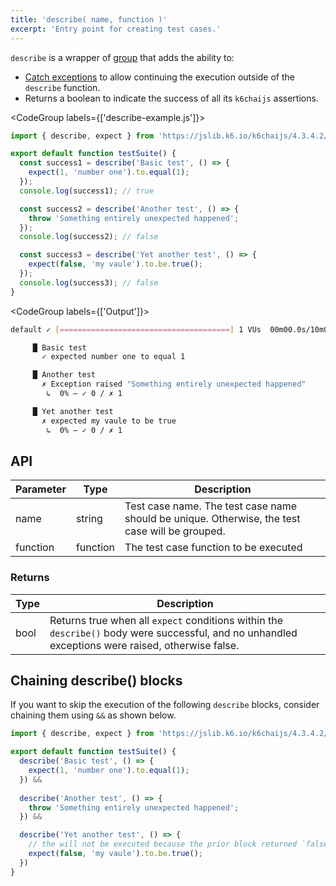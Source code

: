 ```yaml
---
title: 'describe( name, function )'
excerpt: 'Entry point for creating test cases.'
---
```


`describe` is a wrapper of [group](/javascript-api/k6/group) that adds the ability to: 

- [Catch exceptions](/javascript-api/jslib/k6chaijs/error-handling/) to allow continuing the execution outside of the `describe` function.
- Returns a boolean to indicate the success of all its `k6chaijs` assertions.

<CodeGroup labels={['describe-example.js']}>

```javascript
import { describe, expect } from 'https://jslib.k6.io/k6chaijs/4.3.4.2/index.js';

export default function testSuite() {
  const success1 = describe('Basic test', () => {
    expect(1, 'number one').to.equal(1);
  });
  console.log(success1); // true

  const success2 = describe('Another test', () => {
    throw 'Something entirely unexpected happened';
  });
  console.log(success2); // false

  const success3 = describe('Yet another test', () => {
    expect(false, 'my vaule').to.be.true();
  });
  console.log(success3); // false
}
``` 

</CodeGroup>

<CodeGroup labels={['Output']}>

```bash
default ✓ [======================================] 1 VUs  00m00.0s/10m0s  1/1 iters, 1 per VU

     █ Basic test
       ✓ expected number one to equal 1

     █ Another test
       ✗ Exception raised "Something entirely unexpected happened"
        ↳  0% — ✓ 0 / ✗ 1

     █ Yet another test
       ✗ expected my vaule to be true
        ↳  0% — ✓ 0 / ✗ 1
```

</CodeGroup>


## API

| Parameter | Type     | Description                           |
|-----------|----------|---------------------------------------|
| name      | string   | Test case name. The test case name should be unique. Otherwise, the test case will be grouped.                        |
| function  | function | The test case function to be executed |


### Returns

| Type    | Description                                                                                                                                                 |
| ------- |-------------------------------------------------------------------------------------------------------------------------------------------------------------|
| bool    | Returns true when all `expect` conditions within the `describe()` body were successful, and no unhandled exceptions were raised, otherwise false. |

## Chaining describe() blocks

If you want to skip the execution of the following `describe` blocks, consider chaining them using `&&` as shown below.

<!-- eslint-skip -->

```javascript
import { describe, expect } from 'https://jslib.k6.io/k6chaijs/4.3.4.2/index.js';

export default function testSuite() {
  describe('Basic test', () => {
    expect(1, 'number one').to.equal(1);
  }) &&
  
  describe('Another test', () => {
    throw 'Something entirely unexpected happened';
  }) &&

  describe('Yet another test', () => {
    // the will not be executed because the prior block returned `false` 
    expect(false, 'my vaule').to.be.true();
  })
}
``` 
